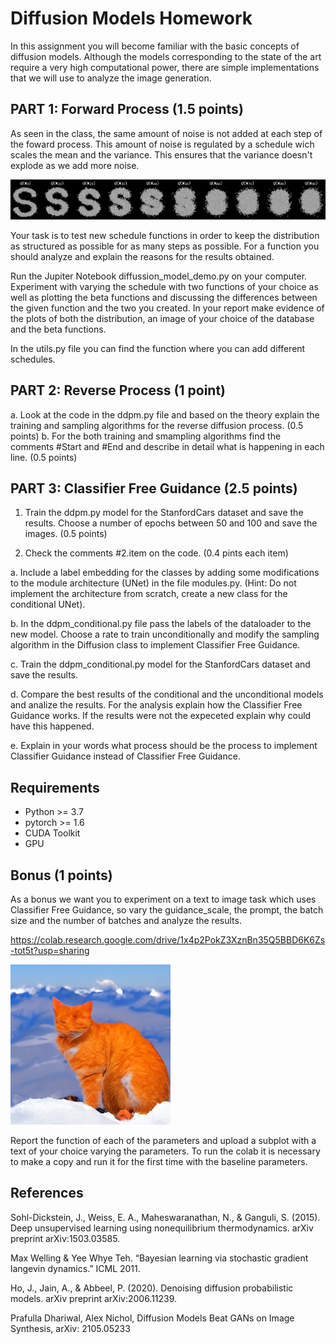 #  Diffusion Models Homework


In this assignment you will become familiar with the basic concepts of diffusion models. Although the models corresponding to the state of the art require a very high computational power, there are simple implementations that we will use to analyze the image generation.




## PART 1: Forward Process (1.5 points)

As seen in the class, the same amount of noise is not added at each step of the foward process. This amount of noise is regulated by a schedule wich scales the mean and the variance. This ensures that the variance doesn't explode as we add more noise.

![diffusion-model image](diffusion1.png)

Your task is to test new schedule functions in order to keep the distribution as structured as possible for as many steps as possible. For a function you should analyze and explain the reasons for the results obtained.

Run the Jupiter Notebook diffussion_model_demo.py on your computer. Experiment with varying the schedule with two functions of your choice as well as plotting the beta functions and discussing the differences between the given function and the two you created. In your report make evidence of the plots of both the distribution, an image of your choice of the database and the beta functions.

In the utils.py file you can find the function where you can add different schedules.


## PART 2: Reverse Process (1 point)

a. Look at the code in the ddpm.py file and based on the theory explain the training and sampling algorithms for the reverse diffusion process. (0.5 points) 
b. For the both training and smampling algorithms find the comments #Start and #End and describe in detail what is happening in each line. (0.5 points)

## PART 3: Classifier Free Guidance (2.5 points)

1. Train the ddpm.py model for the StanfordCars dataset and save the results. Choose a number of epochs between 50 and 100 and save the images. (0.5 points)

2. Check the comments #2.item on the code. (0.4 pints each item)

a. Include a label embedding for the classes by adding some modifications to the module architecture (UNet) in the file modules.py. (Hint: Do not implement the architecture from scratch, create a new class for the conditional UNet).

b. In the ddpm_conditional.py file pass the labels of the dataloader to the new model. Choose a rate to train unconditionally and modify the sampling algorithm in the Diffusion class to implement Classifier Free Guidance.

c. Train the ddpm_conditional.py model for the StanfordCars dataset and save the results.

d. Compare the best results of the conditional and the unconditional models and analize the results. For the analysis explain how the Classifier Free Guidance works. If the results were not the expeceted explain why could have this happened.

e. Explain in your words what process should be the process to implement Classifier Guidance instead of Classifier Free Guidance.

## Requirements

* Python >= 3.7
* pytorch >= 1.6
* CUDA Toolkit
* GPU
## Bonus (1 points)
As a bonus we want you to experiment on a text to image task which uses Classifier Free Guidance, so vary the guidance_scale, the prompt, the batch size and the number of batches and analyze the results. 

https://colab.research.google.com/drive/1x4p2PokZ3XznBn35Q5BBD6K6Zs-tot5t?usp=sharing

![diffusion-model image](colab_image.png)

Report the function of each of the parameters and upload a subplot with a text of your choice varying the parameters. 
To run the colab it is necessary to make a copy and run it for the first time with the baseline parameters.

## References 

Sohl-Dickstein, J., Weiss, E. A., Maheswaranathan, N., & Ganguli, S. (2015). Deep unsupervised learning using nonequilibrium thermodynamics. arXiv preprint arXiv:1503.03585. 

Max Welling & Yee Whye Teh. “Bayesian learning via stochastic gradient langevin dynamics.” ICML 2011. 

Ho, J., Jain, A., & Abbeel, P. (2020). Denoising diffusion probabilistic models. arXiv preprint arXiv:2006.11239.  

Prafulla Dhariwal, Alex Nichol, Diffusion Models Beat GANs on Image Synthesis, arXiv: 2105.05233 








